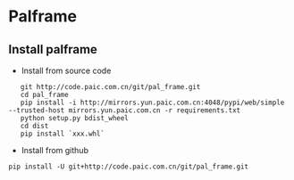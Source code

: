 # Palframe
## Install palframe
- Install from source code
 ```shell script
    git http://code.paic.com.cn/git/pal_frame.git
    cd pal_frame
    pip install -i http://mirrors.yun.paic.com.cn:4048/pypi/web/simple --trusted-host mirrors.yun.paic.com.cn -r requirements.txt
    python setup.py bdist_wheel 
    cd dist 
    pip install `xxx.whl`
```
- Install from github
```shell script
pip install -U git+http://code.paic.com.cn/git/pal_frame.git
```